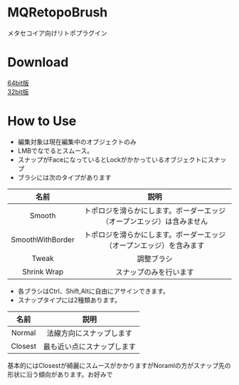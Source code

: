 # MQRetopoBrush
メタセコイア向けリトポプラグイン

# Download
[64bit版](https://github.com/sakana3/MQRetopoBrush/releases/download/v1.0.0/MQRetopoBrush_x64.zip)  
[32bit版](https://github.com/sakana3/MQRetopoBrush/releases/download/v1.0.0/MQRetopoBrush_win32.zip)

# How to Use  

- 編集対象は現在編集中のオブジェクトのみ  
- LMBでなでるとスムース。
- スナップがFaceになっているとLockがかかっているオブジェクトにスナップ  
- ブラシには次のタイプがあります  

|名前        |説明          |
|:---------:|:------------:|
|Smooth      |トポロジを滑らかにします。ボーダーエッジ（オープンエッジ）は含みません          |
|SmoothWithBorder      |トポロジを滑らかにします。ボーダーエッジ（オープンエッジ）を含みます         |
|Tweak      |調整ブラシ          |
|Shrink Wrap      |スナップのみを行います          |

- 各ブラシはCtrl、Shift,Altに自由にアサインできます。
- スナップタイプには2種類あります。

|名前        |説明          |
|:---------:|:------------:|
|Normal     |法線方向にスナップします          |
|Closest    |最も近い点にスナップします         |

基本的にはClosestが綺麗にスムースがかかりますがNoramlの方がスナップ先の形状に沿う傾向があります。お好みで
